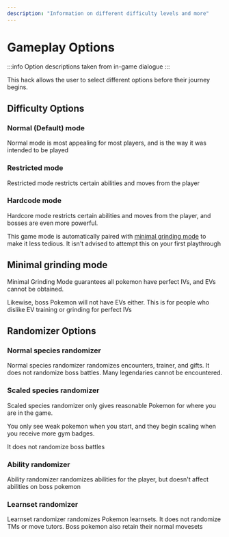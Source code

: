 ```yaml
---
description: "Information on different difficulty levels and more"
---
```

# Gameplay Options
:::info
Option descriptions taken from in-game dialogue
:::

This hack allows the user to select different options before their journey begins.

## Difficulty Options

### Normal (Default) mode
Normal mode is most appealing for most players, and is the way it was intended to be played

### Restricted mode
Restricted mode restricts certain abilities and moves from the player

### Hardcode mode
Hardcore mode restricts certain abilities and moves from the player, and bosses are even more powerful. 

This game mode is automatically paired with [minimal grinding mode](#minimal-grinding-mode) to make it less tedious. It isn't advised to attempt this on your first playthrough 

## Minimal grinding mode
Minimal Grinding Mode guarantees all pokemon have perfect IVs, and EVs cannot be obtained. 

Likewise, boss Pokemon will not have EVs either. This is for people who dislike EV training or grinding for perfect IVs

## Randomizer Options
### Normal species randomizer
Normal species randomizer randomizes encounters, trainer, and gifts. It does not randomize boss battles. Many legendaries cannot be encountered.

### Scaled species randomizer
Scaled species randomizer only gives reasonable Pokemon for where you are in the game.

You only see weak pokemon when you start, and they begin scaling when you receive more gym badges. 

It does not randomize boss battles

### Ability randomizer
Ability randomizer randomizes abilities for the player, but doesn't affect abilities on boss pokemon

### Learnset randomizer
Learnset randomizer randomizes Pokemon learnsets. It does not randomize TMs or move tutors. Boss pokemon also retain their normal movesets
